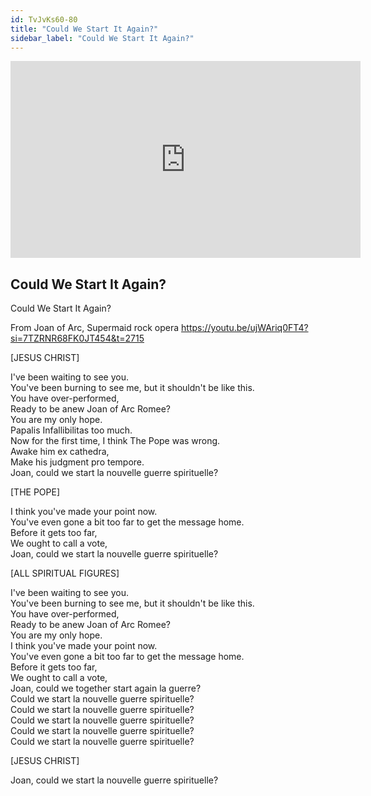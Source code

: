 ```yaml
---
id: TvJvKs60-80
title: "Could We Start It Again?"
sidebar_label: "Could We Start It Again?"
---
```


<div class="video-float-container">
  <iframe
    width="560"
    height="315"
    src="https://www.youtube.com/embed/TvJvKs60-80"
    title="YouTube video player"
    frameborder="0"
    allow="accelerometer; autoplay; clipboard-write; encrypted-media; gyroscope; picture-in-picture; web-share"
    referrerpolicy="strict-origin-when-cross-origin"
    allowfullscreen
  ></iframe>
</div>

## Could We Start It Again?

Could We Start It Again?

From Joan of Arc, Supermaid rock opera https://youtu.be/ujWAriq0FT4?si=7TZRNR68FK0JT454&t=2715

[JESUS CHRIST]

I've been waiting to see you.  
You've been burning to see me, but it shouldn't be like this.  
You have over-performed,  
Ready to be anew Joan of Arc Romee?  
You are my only hope.  
Papalis Infallibilitas too much.  
Now for the first time, I think The Pope was wrong.  
Awake him ex cathedra,  
Make his judgment pro tempore.  
Joan, could we start la nouvelle guerre spirituelle?

[THE POPE]

I think you've made your point now.  
You've even gone a bit too far to get the message home.  
Before it gets too far,  
We ought to call a vote,  
Joan, could we start la nouvelle guerre spirituelle?

[ALL SPIRITUAL FIGURES]

I've been waiting to see you.  
You've been burning to see me, but it shouldn't be like this.  
You have over-performed,  
Ready to be anew Joan of Arc Romee?  
You are my only hope.  
I think you've made your point now.  
You've even gone a bit too far to get the message home.  
Before it gets too far,  
We ought to call a vote,  
Joan, could we together start again la guerre?  
Could we start la nouvelle guerre spirituelle?   
Could we start la nouvelle guerre spirituelle?   
Could we start la nouvelle guerre spirituelle?   
Could we start la nouvelle guerre spirituelle?   
Could we start la nouvelle guerre spirituelle? 

[JESUS CHRIST]

Joan, could we start la nouvelle guerre spirituelle?
